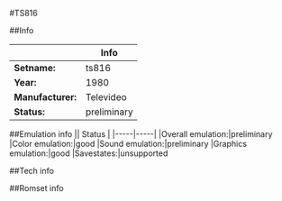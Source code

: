 #TS816

##Info

||Info|
|-----|-----|
|**Setname:**|ts816
|**Year:**|1980
|**Manufacturer:**|Televideo
|**Status:**|preliminary

##Emulation info
|| Status |
|-----|-----|
|Overall emulation:|preliminary
|Color emulation:|good
|Sound emulation:|preliminary
|Graphics emulation:|good
|Savestates:|unsupported

##Tech info

##Romset info

<!--- START OF EDITED COMMENT DO NOT TOUCH TEXT ABOVE-->
